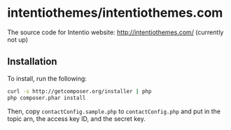 # intentiothemes/intentiothemes.com

The source code for Intentio website: http://intentiothemes.com/ (currently not up)

## Installation

To install, run the following:

```bash
curl -s http://getcomposer.org/installer | php
php composer.phar install
```

Then, copy `contactConfig.sample.php` to `contactConfig.php` and put in the topic arn, the access key ID, and the secret key.
